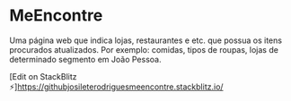 # MeEncontre
Uma página web que indica lojas, restaurantes e etc. que possua os itens procurados atualizados.
Por exemplo:  comidas, tipos de roupas, lojas de determinado segmento em João Pessoa.

[Edit on StackBlitz ⚡️]https://githubjosileterodriguesmeencontre.stackblitz.io/
